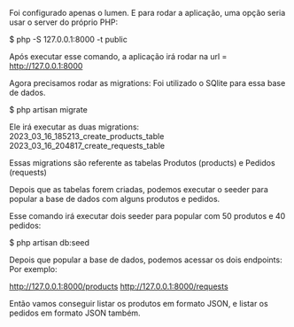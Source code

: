 Foi configurado apenas o lumen.
E para rodar a aplicação, uma opção seria usar o server do próprio PHP:

$ php -S 127.0.0.1:8000 -t public


Após executar esse comando, a aplicação irá rodar na url = http://127.0.0.1:8000



Agora precisamos rodar as migrations:
Foi utilizado o SQlite para essa base de dados.

$ php artisan migrate


Ele irá executar as duas migrations:
2023_03_16_185213_create_products_table
2023_03_16_204817_create_requests_table

Essas migrations são referente as tabelas Produtos (products) e Pedidos (requests)


Depois que as tabelas forem criadas, podemos executar o seeder para popular a base de dados com alguns produtos e pedidos.

Esse comando irá executar dois seeder para popular com 50 produtos e 40 pedidos:

$ php artisan db:seed

Depois que popular a base de dados, podemos acessar os dois endpoints:
Por exemplo:

http://127.0.0.1:8000/products
http://127.0.0.1:8000/requests


Então vamos conseguir listar os produtos em formato JSON, e listar os pedidos em formato JSON também.



